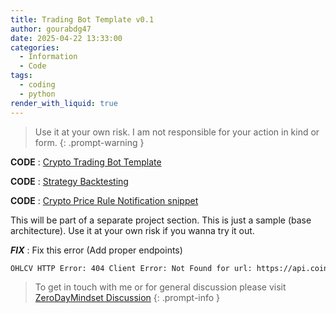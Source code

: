 ```yaml
---
title: Trading Bot Template v0.1
author: gourabdg47
date: 2025-04-22 13:33:00
categories:
  - Information
  - Code
tags:
  - coding
  - python
render_with_liquid: true
---
```



>Use it at your own risk. I am not responsible for your action in kind or form.
{: .prompt-warning }

**CODE** : [Crypto Trading Bot Template](https://raw.githubusercontent.com/gourabdg47/gourabdg47.github.io/refs/heads/main/assets/code/trading_bot_template.py)

**CODE** :  [Strategy Backtesting](https://raw.githubusercontent.com/gourabdg47/gourabdg47.github.io/refs/heads/main/assets/code/trading_bot_template.py)

**CODE** : [Crypto Price Rule Notification snippet](https://raw.githubusercontent.com/gourabdg47/gourabdg47.github.io/refs/heads/main/assets/code/crypto_notification.py)


This will be part of a separate project section. This is just a sample (base architecture). Use it at your own risk if you wanna try it out.

***FIX*** : 
Fix this error (Add proper endpoints) 
```BASH
OHLCV HTTP Error: 404 Client Error: Not Found for url: https://api.coindcx.com/exchange/v1/derivatives/futures/data/candles?pair=XRPUSDT&interval=5m&limit=500
```


> To get in touch with me or for general discussion please visit [ZeroDayMindset Discussion](https://github.com/orgs/X3N0-G0D/discussions/1) 
{: .prompt-info }
